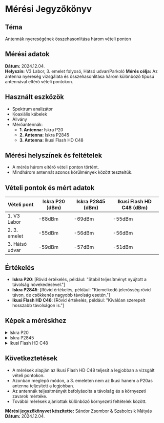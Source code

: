 # Mérési Jegyzőkönyv

## Téma
Antennák nyereségének összehasonlítása három vételi ponton

## Mérési adatok
**Dátum:** 2024.12.04.  
**Helyszín:** V3 Labor, 3. emelet folyosó, Hátsó udvar/Parkoló
**Mérés célja:** Az antenna nyereség vizsgálata és összehasonlítása három különböző típusú antennával eltérő vételi pontokon.

## Használt eszközök
- Spektrum analizátor  
- Koaxiális kábelek  
- Állvány  
- Mérőantennák:
  - **1. Antenna:** Iskra P20  
  - **2. Antenna:** Iskra P2845  
  - **3. Antenna:** Ikusi Flash HD C48  

## Mérési helyszínek és feltételek
- A mérés három eltérő vételi ponton történt.  
- Mindhárom antennát azonos körülmények között teszteltük.  

## Vételi pontok és mért adatok
|      Vételi pont     | Iskra P20 (dBm) | Iskra P2845 (dBm) | Ikusi Flash HD C48 (dBm) |
|----------------------|-----------------|-------------------|--------------------------|
| 1.    V3 Labor       | -68dBm          | -69dBm            | -55dBm                   |
| 2.    3. emelet      | -55dBm          | -56dBm            | -56dBm                   |
| 3.    Hátsó udvar    | -59dBm          | -57dBm            | -51dBm                   |

## Értékelés
- **Iskra P20**: [Rövid értékelés, például: "Stabil teljesítményt nyújtott a távolság növekedésével."]  
- **Iskra P2845**: [Rövid értékelés, például: "Kiemelkedő jelerősség rövid távon, de csökkenés nagyobb távolság esetén."]  
- **Ikusi Flash HD C48**: [Rövid értékelés, például: "Kiválóan szerepelt hosszabb távolságon is."]

## Képek a méréskhez
<details>
  <summary>Iskra P20</summary>
    <details>
      <summary>3. Emelete</summary>
      <img src="https://github.com/user-attachments/assets/3f91e18c-e991-4fce-93c5-46097b480ef1">
    </details>
    <details>
       <summary>Udvar</summary>
      <img src="https://github.com/user-attachments/assets/697546da-2476-4dc9-8243-4fa45640dd4b">
    </details>
    <details>
      <summary>V3 Labor</summary>
      <img src="https://github.com/user-attachments/assets/dc8d49b3-d542-42b6-be1f-a171d2887f90">
    </details>
</details>

<details>
  <summary>Iskra P2845</summary>
    <details>
      <summary>3. Emelete</summary>
      <img src="https://github.com/user-attachments/assets/00a4d87f-38ab-4810-a12d-071b6fb5f7c7">
    </details>
    <details>
       <summary>Udvar</summary>
      <img src="https://github.com/user-attachments/assets/4697d423-915e-4a0f-afc0-3fca002e3664">
    </details>
    <details>
      <summary>V3 Labor</summary>
      <img src="https://github.com/user-attachments/assets/68f2afc4-0306-4520-8c24-0b7b5cab673e">
    </details>
</details>

<details>
  <summary>Ikusi Flash HD C48</summary>
    <details>
      <summary>3. Emelete</summary>
      <img src="https://github.com/user-attachments/assets/dc1f268f-374a-42b8-ab9f-6f2f61b07a90">
    </details>
    <details>
       <summary>Udvar</summary>
      <img src="https://github.com/user-attachments/assets/7cdad3fd-7ba3-48e6-86ec-ecfdb2ac35c6">
    </details>
    <details>
      <summary>V3 Labor</summary>
      <img src="https://github.com/user-attachments/assets/91d976f7-932c-4539-b698-6944b0eecd43">
    </details>
</details>

## Következtetések
- A mérések alapján az Ikusi Flash HD C48 teljesít a legjobban a vizsgált vételi pontokon. 
- Azonban meglepő módon, a 3. emeleten nem az Ikusi hanem a P20as antenna teljesített a legjobban.
- Az antennák teljesítményét befolyásolta a távolság és a környezeti zavarok mértéke.  
- További mérések ajánlottak különböző környezeti feltételek között.

**Mérési jegyzőkönyvet készítette:** Sándor Zsombor & Szabolcsik Mátyás  
**Dátum:** 2024.12.04.
